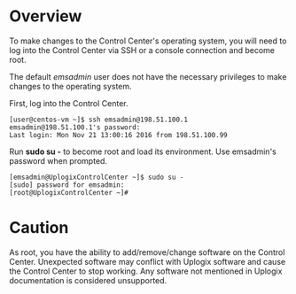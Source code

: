 # Overview

To make changes to the Control Center's operating system, you will need to log into the Control Center via SSH or a console connection and become root.

The default *emsadmin* user does not have the necessary privileges to make changes to the operating system.

First, log into the Control Center.

```
[user@centos-vm ~]$ ssh emsadmin@198.51.100.1
emsadmin@198.51.100.1's password: 
Last login: Mon Nov 21 13:00:16 2016 from 198.51.100.99
```

Run **sudo su -** to become root and load its environment. Use emsadmin's password when prompted.

```
[emsadmin@UplogixControlCenter ~]$ sudo su -
[sudo] password for emsadmin: 
[root@UplogixControlCenter ~]#
``` 

# Caution

As root, you have the ability to add/remove/change software on the Control Center. Unexpected software may conflict with Uplogix software and cause the Control Center to stop working. Any software not mentioned in Uplogix documentation is considered unsupported.


